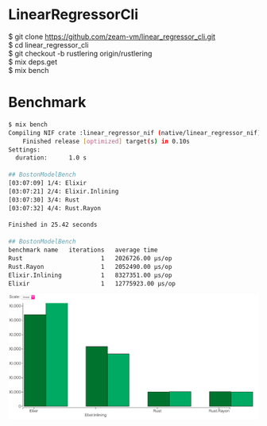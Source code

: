 # LinearRegressorCli
$ git clone https://github.com/zeam-vm/linear_regressor_cli.git  
$ cd linear_regressor_cli  
$ git checkout -b rustlering origin/rustlering  
$ mix deps.get  
$ mix bench  

# Benchmark

```bash
$ mix bench
Compiling NIF crate :linear_regressor_nif (native/linear_regressor_nif)...
    Finished release [optimized] target(s) in 0.10s
Settings:
  duration:      1.0 s

## BostonModelBench
[03:07:09] 1/4: Elixir
[03:07:21] 2/4: Elixir.Inlining
[03:07:30] 3/4: Rust
[03:07:32] 4/4: Rust.Rayon

Finished in 25.42 seconds

## BostonModelBench
benchmark name   iterations   average time
Rust                      1   2026726.00 µs/op
Rust.Rayon                1   2052490.00 µs/op
Elixir.Inlining           1   8327351.00 µs/op
Elixir                    1   12775923.00 µs/op

```

![Graph](./benchmark.png)
